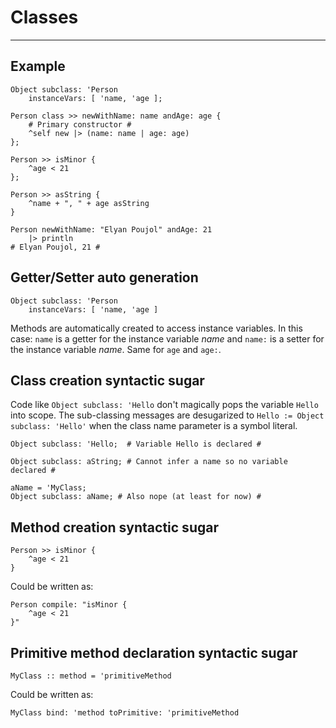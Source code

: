 # Classes

---

## Example

```
Object subclass: 'Person
    instanceVars: [ 'name, 'age ];

Person class >> newWithName: name andAge: age {
    # Primary constructor #
    ^self new |> (name: name | age: age)
};

Person >> isMinor {
    ^age < 21
};

Person >> asString {
    ^name + ", " + age asString
}
```
```
Person newWithName: "Elyan Poujol" andAge: 21
    |> println
# Elyan Poujol, 21 #
```



## Getter/Setter auto generation

```
Object subclass: 'Person
    instanceVars: [ 'name, 'age ]
```
Methods are automatically created to access instance variables. In this case: ```name``` is a getter for the instance variable *name* and ```name:``` is a setter for the instance variable *name*. Same for ```age``` and ```age:```.



## Class creation syntactic sugar

Code like `Object subclass: 'Hello` don't magically pops the variable `Hello` into scope. The sub-classing messages are desugarized to `Hello := Object subclass: 'Hello'` when the class name parameter is a symbol literal.

```
Object subclass: 'Hello;  # Variable Hello is declared #

Object subclass: aString; # Cannot infer a name so no variable declared #

aName = 'MyClass;
Object subclass: aName; # Also nope (at least for now) #
```



## Method creation syntactic sugar

```
Person >> isMinor {
    ^age < 21
}
```
Could be written as:
```
Person compile: "isMinor {
    ^age < 21
}"
```



## Primitive method declaration syntactic sugar

```
MyClass :: method = 'primitiveMethod
```
Could be written as:
```
MyClass bind: 'method toPrimitive: 'primitiveMethod
```
